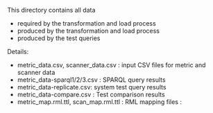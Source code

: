 This directory contains all data 
- required by the transformation and load process
- produced by the transformation and load process
- produced by the test queries

Details:

- metric_data.csv, scanner_data.csv : input CSV files for metric and scanner data
- metric_data-sparql1/2/3.csv : SPARQL query results
- metric_data-replicate.csv: system test query results
- metric_data-compare.csv : Test comparison results
- metric_map.rml.ttl, scan_map.rml.ttl : RML mapping files : 
